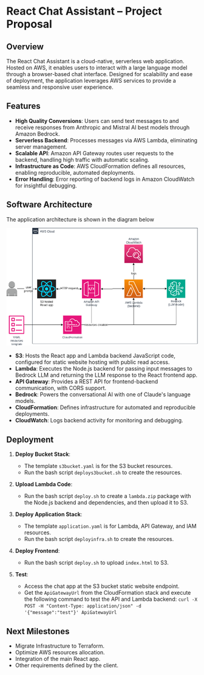 # React Chat Assistant – Project Proposal

## Overview

The React Chat Assistant is a cloud-native, serverless web application. Hosted on AWS, it enables users to interact with a large language model through a browser-based chat interface. Designed for scalability and ease of deployment, the application leverages AWS services to provide a seamless and responsive user experience.

## Features

- **High Quality Conversions**: Users can send text messages to and receive responses from Anthropic and Mistral AI best models through Amazon Bedrock.
- **Serverless Backend**: Processes messages via AWS Lambda, eliminating server management.
- **Scalable API**: Amazon API Gateway routes user requests to the backend, handling high traffic with automatic scaling.
- **Infrastructure as Code**: AWS CloudFormation defines all resources, enabling reproducible, automated deployments.
- **Error Handling**: Error reporting of backend logs in Amazon CloudWatch for insightful debugging.

## Software Architecture

The application architecture is shown in the diagram below

![Alt text](drawio/diagram.png)

- **S3**: Hosts the React app and Lambda backend JavaScript code, configured for static website hosting with public read access.
- **Lambda**: Executes the Node.js backend for passing input messages to Bedrock LLM and returning the LLM response to the React frontend app.
- **API Gateway**: Provides a REST API for frontend-backend communication, with CORS support.
- **Bedrock**: Powers the conversational AI with one of Claude's language models.
- **CloudFormation**: Defines infrastructure for automated and reproducible deployments.
- **CloudWatch**: Logs backend activity for monitoring and debugging.

## Deployment

1. **Deploy Bucket Stack**:

   - The template `s3bucket.yaml` is for the S3 bucket resources.
   - Run the bash script `deploys3bucket.sh` to create the resources.

2. **Upload Lambda Code**:

   - Run the bash script `deploy.sh` to create a `lambda.zip` package with the Node.js backend and dependencies, and then upload it to S3.

3. **Deploy Application Stack**:

   - The template `application.yaml` is for Lambda, API Gateway, and IAM resources.
   - Run the bash script `deployinfra.sh` to create the resources.

4. **Deploy Frontend**:

   - Run the bash script `deploy.sh` to upload `index.html` to S3.

5. **Test**:

   - Access the chat app at the S3 bucket static website endpoint.
   - Get the `ApiGatewayUrl` from the CloudFormation stack and execute the following command to test the API and Lambda backend: `curl -X POST -H "Content-Type: application/json" -d '{"message":"test"}' ApiGatewayUrl`

## Next Milestones

- Migrate Infrastructure to Terraform.
- Optimize AWS resources allocation.
- Integration of the main React app.
- Other requirements defined by the client.
